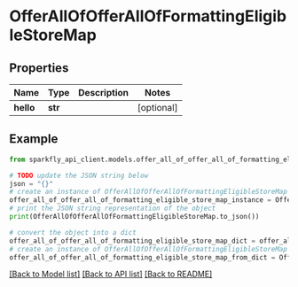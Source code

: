 # OfferAllOfOfferAllOfFormattingEligibleStoreMap


## Properties

Name | Type | Description | Notes
------------ | ------------- | ------------- | -------------
**hello** | **str** |  | [optional] 

## Example

```python
from sparkfly_api_client.models.offer_all_of_offer_all_of_formatting_eligible_store_map import OfferAllOfOfferAllOfFormattingEligibleStoreMap

# TODO update the JSON string below
json = "{}"
# create an instance of OfferAllOfOfferAllOfFormattingEligibleStoreMap from a JSON string
offer_all_of_offer_all_of_formatting_eligible_store_map_instance = OfferAllOfOfferAllOfFormattingEligibleStoreMap.from_json(json)
# print the JSON string representation of the object
print(OfferAllOfOfferAllOfFormattingEligibleStoreMap.to_json())

# convert the object into a dict
offer_all_of_offer_all_of_formatting_eligible_store_map_dict = offer_all_of_offer_all_of_formatting_eligible_store_map_instance.to_dict()
# create an instance of OfferAllOfOfferAllOfFormattingEligibleStoreMap from a dict
offer_all_of_offer_all_of_formatting_eligible_store_map_from_dict = OfferAllOfOfferAllOfFormattingEligibleStoreMap.from_dict(offer_all_of_offer_all_of_formatting_eligible_store_map_dict)
```
[[Back to Model list]](../README.md#documentation-for-models) [[Back to API list]](../README.md#documentation-for-api-endpoints) [[Back to README]](../README.md)



